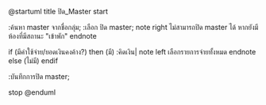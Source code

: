 @startuml
title ปิด_Master
start

:ค้นหา master จากชื่อกลุ่ม;
:เลือก ปิด master;
note right
    ไม่สามารถปิด master ได้
    หากยังมีห้องที่มีสถานะ "เข้าพัก"
endnote

if (มีค่าใช้จ่าย/ยอดเงินคงค้าง?) then (มี)
    :คิดเงิน|
    note left
        เลือกรายการจ่ายทั้งหมด
    endnote
else (ไม่มี)
endif

:บันทึกการปิด master;

stop
@enduml